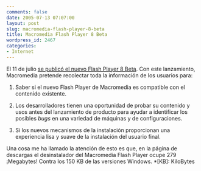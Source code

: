 ```yaml
---
comments: false
date: 2005-07-13 07:07:00
layout: post
slug: macromedia-flash-player-8-beta
title: Macromedia Flash Player 8 Beta
wordpress_id: 2467
categories:
- Internet
---
```


El 11 de julio [se publicó el nuevo Flash Player 8 Beta](http://www.macromedia.com/software/flashplayer/public_beta/). Con este lanzamiento, Macromedia pretende recolectar toda la información de los usuarios para:







  1. Saber si el nuevo Flash Player de Macromedia es compatible con el contenido existente.


  2. Los desarrolladores tienen una oportunidad de probar su contenido y usos antes del lanzamiento de producto para ayudar a identificar los posibles _bugs_ en una variedad de máquinas y de configuraciones.


  3. Si los nuevos mecanismos de la instalación proporcionan una experiencia lisa y suave de la instalación del usuario final.





Una cosa me ha llamado la atención de esto es que, en la página de descargas el desinstalador del Macromedia Flash Player ocupe 279 ¡Megabytes! Contra los 150 KB de las versiones Windows.
  *[KB]: KiloBytes
